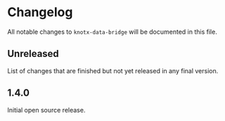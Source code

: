 # Changelog
All notable changes to `knotx-data-bridge` will be documented in this file.

## Unreleased
List of changes that are finished but not yet released in any final version.

## 1.4.0
Initial open source release.
